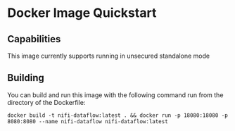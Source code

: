 # Docker Image Quickstart

## Capabilities
This image currently supports running in unsecured standalone mode

## Building
You can build and run this image with the following command run from the directory of the Dockerfile:

    docker build -t nifi-dataflow:latest . && docker run -p 18080:18080 -p 8080:8080 --name nifi-dataflow nifi-dataflow:latest

